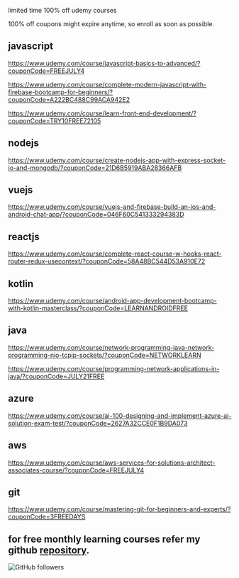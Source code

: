 

limited time 100% off udemy courses

100% off coupons might expire anytime, so enroll as soon as possible.

javascript
----------------------
https://www.udemy.com/course/javascript-basics-to-advanced/?couponCode=FREEJULY4

https://www.udemy.com/course/complete-modern-javascript-with-firebase-bootcamp-for-beginners/?couponCode=A222BC488C99ACA942E2

https://www.udemy.com/course/learn-front-end-development/?couponCode=TRY10FREE72105


nodejs
---------
https://www.udemy.com/course/create-nodejs-app-with-express-socket-io-and-mongodb/?couponCode=21D6B5919ABA28366AFB

vuejs
----------
https://www.udemy.com/course/vuejs-and-firebase-build-an-ios-and-android-chat-app/?couponCode=046F60C541333294383D

reactjs
--------------
https://www.udemy.com/course/complete-react-course-w-hooks-react-router-redux-usecontext/?couponCode=58A48BC544D53A910E72

kotlin
----------------------------
https://www.udemy.com/course/android-app-development-bootcamp-with-kotlin-masterclass/?couponCode=LEARNANDROIDFREE

java
--------------------
https://www.udemy.com/course/network-programming-java-network-programming-nio-tcpip-sockets/?couponCode=NETWORKLEARN

https://www.udemy.com/course/programming-network-applications-in-java/?couponCode=JULY21FREE

azure
----------------------
https://www.udemy.com/course/ai-100-designing-and-implement-azure-ai-solution-exam-test/?couponCode=2627A32CCE0F1B9DA073


aws
----------------------
https://www.udemy.com/course/aws-services-for-solutions-architect-associates-course/?couponCode=FREEJULY4


git
------------------

https://www.udemy.com/course/mastering-git-for-beginners-and-experts/?couponCode=3FREEDAYS




for free monthly learning courses refer my github [repository](https://github.com/josepraveen/free_month_learning_resources/tree/main/resources).
--------------------------------------------------------------------------------------
<img alt="GitHub followers" src="https://img.shields.io/github/followers/josepraveen?style=social">







